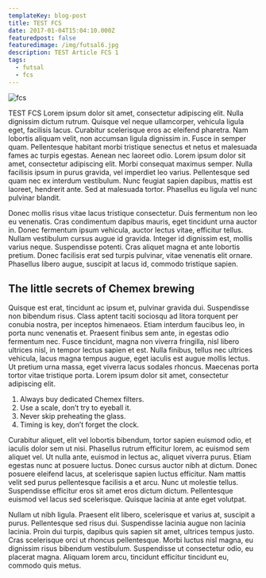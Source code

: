 ```yaml
---
templateKey: blog-post
title: TEST FCS
date: 2017-01-04T15:04:10.000Z
featuredpost: false
featuredimage: /img/futsal6.jpg
description: TEST Article FCS 1
tags:
  - futsal
  - fcs
---
```

![fcs](/img/futsal6.jpg)

TEST FCS Lorem ipsum dolor sit amet, consectetur adipiscing elit. Nulla dignissim dictum rutrum. Quisque vel neque ullamcorper, vehicula ligula eget, facilisis lacus. Curabitur scelerisque eros ac eleifend pharetra. Nam lobortis aliquam velit, non accumsan ligula dignissim in. Fusce in semper quam. Pellentesque habitant morbi tristique senectus et netus et malesuada fames ac turpis egestas. Aenean nec laoreet odio. Lorem ipsum dolor sit amet, consectetur adipiscing elit. Morbi consequat maximus semper. Nulla facilisis ipsum in purus gravida, vel imperdiet leo varius. Pellentesque sed quam nec ex interdum vestibulum. Nunc feugiat sapien dapibus, mattis est laoreet, hendrerit ante. Sed at malesuada tortor. Phasellus eu ligula vel nunc pulvinar blandit.

Donec mollis risus vitae lacus tristique consectetur. Duis fermentum non leo eu venenatis. Cras condimentum dapibus mauris, eget tincidunt urna auctor in. Donec fermentum ipsum vehicula, auctor lectus vitae, efficitur tellus. Nullam vestibulum cursus augue id gravida. Integer id dignissim est, mollis varius neque. Suspendisse potenti. Cras aliquet magna et ante lobortis pretium. Donec facilisis erat sed turpis pulvinar, vitae venenatis elit ornare. Phasellus libero augue, suscipit at lacus id, commodo tristique sapien.

## The little secrets of Chemex brewing

Quisque est erat, tincidunt ac ipsum et, pulvinar gravida dui. Suspendisse non bibendum risus. Class aptent taciti sociosqu ad litora torquent per conubia nostra, per inceptos himenaeos. Etiam interdum faucibus leo, in porta nunc venenatis et. Praesent finibus sem ante, in egestas odio fermentum nec. Fusce tincidunt, magna non viverra fringilla, nisl libero ultrices nisl, in tempor lectus sapien et est. Nulla finibus, tellus nec ultrices vehicula, lacus magna tempus augue, eget iaculis est augue mollis lectus. Ut pretium urna massa, eget viverra lacus sodales rhoncus. Maecenas porta tortor vitae tristique porta. Lorem ipsum dolor sit amet, consectetur adipiscing elit.

1. Always buy dedicated Chemex filters.
2. Use a scale, don’t try to eyeball it.
3. Never skip preheating the glass.
4. Timing is key, don’t forget the clock.

Curabitur aliquet, elit vel lobortis bibendum, tortor sapien euismod odio, et iaculis dolor sem ut nisi. Phasellus rutrum efficitur lorem, ac euismod sem aliquet vel. Ut nulla ante, euismod in lectus ac, aliquet viverra purus. Etiam egestas nunc at posuere luctus. Donec cursus auctor nibh at dictum. Donec posuere eleifend lacus, at scelerisque sapien luctus efficitur. Nam mattis velit sed purus pellentesque facilisis a et arcu. Nunc ut molestie tellus. Suspendisse efficitur eros sit amet eros dictum dictum. Pellentesque euismod vel lacus sed scelerisque. Quisque lacinia at ante eget volutpat.

Nullam ut nibh ligula. Praesent elit libero, scelerisque et varius at, suscipit a purus. Pellentesque sed risus dui. Suspendisse lacinia augue non lacinia lacinia. Proin dui turpis, dapibus quis sapien sit amet, ultrices tempus justo. Cras scelerisque orci ut rhoncus pellentesque. Morbi luctus nisl magna, eu dignissim risus bibendum vestibulum. Suspendisse ut consectetur odio, eu placerat magna. Aliquam lorem arcu, tincidunt efficitur tincidunt eu, commodo quis metus.